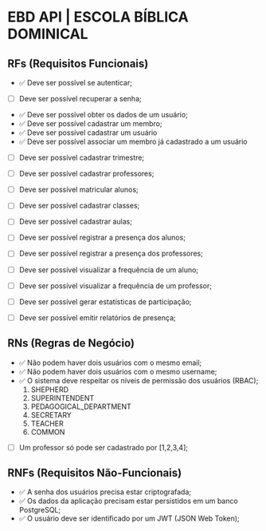 # EBD API | ESCOLA BÍBLICA DOMINICAL

## RFs (Requisitos Funcionais)

- ✅ Deve ser possível se autenticar;
- [ ] Deve ser possível recuperar a senha;
- ✅ Deve ser possível obter os dados de um usuário;
- ✅  Deve ser possível cadastrar um membro;
- ✅  Deve ser possível cadastrar um usuário
- ✅  Deve ser possível associar um membro já cadastrado a um usuário
- [ ] Deve ser possível cadastrar trimestre;
- [ ] Deve ser possível cadastrar professores;
- [ ] Deve ser possível matricular alunos;
- [ ] Deve ser possível cadastrar classes;
- [ ] Deve ser possível cadastrar aulas;
- [ ] Deve ser possível registrar a presença dos alunos;
- [ ] Deve ser possível registrar a presença dos professores;
- [ ] Deve ser possível visualizar a frequência de um aluno;
- [ ] Deve ser possível visualizar a frequência de um professor;

- [ ] Deve ser possível gerar estatísticas de participação;
- [ ] Deve ser possível emitir relatórios de presença;

## RNs (Regras de Negócio)

- ✅ Não podem haver dois usuários com o mesmo email;
- ✅ Não podem haver dois usuários com o mesmo username;
- ✅ O sistema deve respeitar os níveis de permissão dos usuários (RBAC);
    1. SHEPHERD
    2. SUPERINTENDENT
    3. PEDAGOGICAL_DEPARTMENT
    5. SECRETARY
    4. TEACHER
    6. COMMON
- [ ] Um professor só pode ser cadastrado por [1,2,3,4];

## RNFs (Requisitos Não-Funcionais)

- ✅ A senha dos usuários precisa estar criptografada;
- ✅ Os dados da aplicação precisam estar persistidos em um banco PostgreSQL;
- ✅ O usuário deve ser identificado por um JWT (JSON Web Token);

